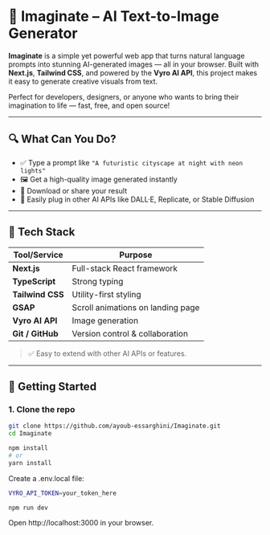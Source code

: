 # 🎨 Imaginate – AI Text-to-Image Generator

**Imaginate** is a simple yet powerful web app that turns natural language prompts into stunning AI-generated images — all in your browser. Built with **Next.js**, **Tailwind CSS**, and powered by the **Vyro AI API**, this project makes it easy to generate creative visuals from text.

Perfect for developers, designers, or anyone who wants to bring their imagination to life — fast, free, and open source!

---

## 🔍 What Can You Do?

- ✅ Type a prompt like `"A futuristic cityscape at night with neon lights"`
- 🖼️ Get a high-quality image generated instantly
- 💾 Download or share your result
- 🧠 Easily plug in other AI APIs like DALL·E, Replicate, or Stable Diffusion

---

## 🧩 Tech Stack

| Tool/Service       | Purpose                            |
|--------------------|------------------------------------|
| **Next.js**        | Full-stack React framework         |
| **TypeScript**     | Strong typing                      |
| **Tailwind CSS**   | Utility-first styling              |
| **GSAP**           | Scroll animations on landing page  |
| **Vyro AI API**    | Image generation                   |
| **Git / GitHub**   | Version control & collaboration    |

> ✅ Easy to extend with other AI APIs or features.

---

## 🚀 Getting Started

### 1. Clone the repo

```bash
git clone https://github.com/ayoub-essarghini/Imaginate.git 
cd Imaginate

npm install
# or
yarn install

```

Create a .env.local file:

```bash
VYRO_API_TOKEN=your_token_here
```

```bash
npm run dev
```

Open http://localhost:3000 in your browser.
